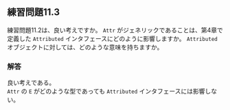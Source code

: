 ## 練習問題11.3

練習問題11.2は、良い考えですか。
`Attr` がジェネリックであることは、第4章で定義した `Attributed` インタフェースにどのように影響しますか。
`Attributed` オブジェクトに対しては、どのような意味を持ちますか。

### 解答

良い考えである。  
`Attr` の `E` がどのような型であっても `Attributed` インタフェースには影響しない。  

